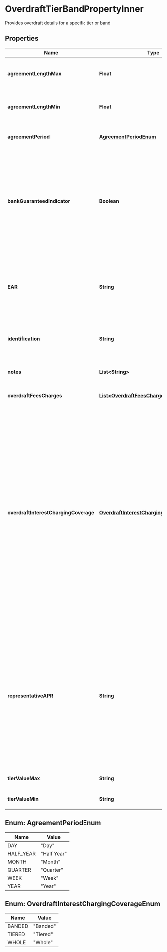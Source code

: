 

# OverdraftTierBandPropertyInner

Provides overdraft details for a specific tier or band

## Properties

| Name | Type | Description | Notes |
|------------ | ------------- | ------------- | -------------|
|**agreementLengthMax** | **Float** | Specifies the maximum length of a band for a fixed overdraft agreement |  [optional] |
|**agreementLengthMin** | **Float** | Specifies the minimum length of a band for a fixed overdraft agreement |  [optional] |
|**agreementPeriod** | [**AgreementPeriodEnum**](#AgreementPeriodEnum) | Specifies the period of a fixed length overdraft agreement |  [optional] |
|**bankGuaranteedIndicator** | **Boolean** | Indicates whether the advertised overdraft rate is guaranteed to be offered to a borrower by the bank e.g. if it’s part of a government scheme, or whether the rate may vary dependent on the applicant’s circumstances. |  [optional] |
|**EAR** | **String** | EAR means Effective Annual Rate and/or Equivalent Annual Rate (frequently used interchangeably), being the actual annual interest rate of an Overdraft. |  [optional] |
|**identification** | **String** | Unique and unambiguous identification of a  Tier Band for a overdraft. |  [optional] |
|**notes** | **List&lt;String&gt;** | Optional additional notes to supplement the Tier/band details |  [optional] |
|**overdraftFeesCharges** | [**List&lt;OverdraftFeesChargesPropertyInner1&gt;**](OverdraftFeesChargesPropertyInner1.md) | Overdraft fees and charges |  [optional] |
|**overdraftInterestChargingCoverage** | [**OverdraftInterestChargingCoverageEnum**](#OverdraftInterestChargingCoverageEnum) | Refers to which interest rate is applied when interests are tiered. For example, if an overdraft balance is £2k and the interest tiers are:- 0-£500 0.1%, 500-1000 0.2%, 1000-10000 0.5%, then the applicable interest rate could either be 0.5% of the entire balance (since the account balance sits in the top interest tier) or (0.1%*500)+(0.2%*500)+(0.5%*1000). In the 1st situation, we say the interest is applied to the ‘Whole’ of the account balance,  and in the 2nd that it is ‘Tiered’. |  [optional] |
|**representativeAPR** | **String** | An annual percentage rate (APR) is the annual rate charged for borrowing or earned through an investment. APR is expressed as a percentage that represents the actual yearly cost of funds over the term of a loan. This includes any fees or additional costs associated with the transaction but does not take compounding into account. |  [optional] |
|**tierValueMax** | **String** | Maximum value of Overdraft Tier/Band |  [optional] |
|**tierValueMin** | **String** | Minimum value of Overdraft Tier/Band |  |



## Enum: AgreementPeriodEnum

| Name | Value |
|---- | -----|
| DAY | &quot;Day&quot; |
| HALF_YEAR | &quot;Half Year&quot; |
| MONTH | &quot;Month&quot; |
| QUARTER | &quot;Quarter&quot; |
| WEEK | &quot;Week&quot; |
| YEAR | &quot;Year&quot; |



## Enum: OverdraftInterestChargingCoverageEnum

| Name | Value |
|---- | -----|
| BANDED | &quot;Banded&quot; |
| TIERED | &quot;Tiered&quot; |
| WHOLE | &quot;Whole&quot; |



